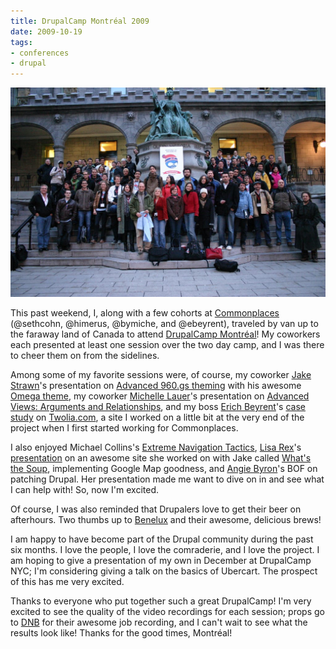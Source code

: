 ```yaml
---
title: DrupalCamp Montréal 2009
date: 2009-10-19
tags:
- conferences
- drupal
---
```

![DrupalCamp Montreal 2009 group photo.](../../images/drupalcampmtl.jpg "DrupalCamp Montréal 2009 group photo.") 

This past weekend, I, along with a few cohorts at [Commonplaces](http://commonplaces.com) (@sethcohn, @himerus, @bymiche, and @ebeyrent), traveled by van up to the faraway land of Canada to attend [DrupalCamp Montréal](https://drupalcampmontreal.com)</a>! My coworkers each presented at least one session over the two day camp, and I was there to cheer them on from the sidelines.

Among some of my favorite sessions were, of course, my coworker [Jake Strawn](http://himerus.com)'s presentation on [Advanced 960.gs theming](http://drupalcampmontreal.com/sessions/advanced-960gs-theming-omega) with his awesome [Omega theme](https://drupal.org/project/omega), my coworker [Michelle Lauer](http://cybelledesign.com/)'s presentation on [Advanced Views: Arguments and Relationships](http://drupalcampmontreal.com/sessions/advanced-views-examples-arguments-and-relationships), and my boss [Erich Beyrent](http://beyrent.net/)'s [case study](http://drupalcampmontreal.com/sessions/case-study-twoliacom) on [Twolia.com](http://twolia.com/), a site I worked on a little bit at the very end of the project when I first started working for Commonplaces.

I also enjoyed Michael Collins's [Extreme Navigation Tactics](http://drupalcampmontreal.com/sessions/extreme-navigation-tactics), [Lisa Rex](http://lisarex.com/)'s [presentation](http://drupalcampmontreal.com/sessions/case-study-soup-site-utilizing-tricky-gmap-ness-and-mad-views) on an awesome site she worked on with Jake called [What's the Soup](http://whatsthesoup.net/), implementing Google Map goodness, and [Angie Byron](http://webchick.net)'s BOF on patching Drupal.  Her presentation made me want to dive on in and see what I can help with! So, now I'm excited.

Of course, I was also reminded that Drupalers love to get their beer on afterhours.  Two thumbs up to [Benelux](http://brasseriebenelux.com) and their awesome, delicious brews!

I am happy to have become part of the Drupal community during the past six months.  I love the people, I love the comraderie, and I love the project.  I am hoping to give a presentation of my own in December at DrupalCamp NYC; I'm considering giving a talk on the basics of Ubercart.  The prospect of this has me very excited.

Thanks to everyone who put together such a great DrupalCamp!  I'm very excited to see the quality of the video recordings for each session; props go to [DNB](https://dbn.ca) for their awesome job recording, and I can't wait to see what the results look like! Thanks for the good times, Montréal!
